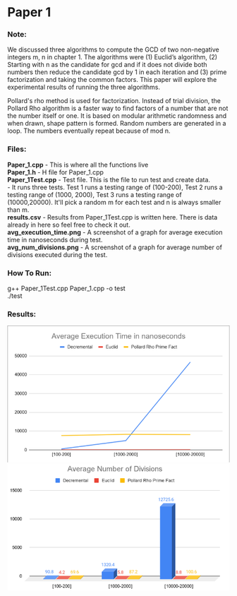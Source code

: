 # Paper 1

### Note:
We discussed three algorithms to compute the GCD of two non-negative integers m, n in chapter 1. The algorithms were (1) Euclid’s algorithm, (2) Starting with n as the candidate for gcd and if it does not divide both numbers then reduce the candidate gcd by 1 in each iteration and (3) prime factorization and taking the common factors. This paper will explore the experimental results of running the three algorithms. <br>

Pollard's rho method is used for factorization. 
Instead of trial division, the Pollard Rho algorithm is a faster way to find factors of a number that are not the number itself or one. It is based on modular arithmetic randomness and when drawn,  shape pattern is formed. Random numbers are generated in a loop. The numbers eventually repeat because of mod n. <br>

### Files:
**Paper_1.cpp**     - This is where all the functions live <br>
**Paper_1.h**       - H file for Paper_1.cpp <br>
**Paper_1Test.cpp** - Test file. This is the file to run test and create data. <br>
                - It runs three tests. Test 1 runs a testing range of (100-200), Test 2 runs a testing range of (1000, 2000), Test 3 runs a testing range of <br>
                  (10000,20000). It'll pick a random m for each test and n is always smaller than m. <br>
**results.csv**     - Results from Paper_1Test.cpp is written here. There is data already in here so feel free to check it out. <br>
**avg_execution_time.png** - A screenshot of a graph for average execution time in nanoseconds during test. <br>
**avg_num_divisions.png**  - A screenshot of a graph for average number of divisions executed during the test. <br>

### How To Run: 
g++ Paper_1Test.cpp Paper_1.cpp -o test <br>
./test <br>

### Results:
![Average Execution Time](Paper_1/avg_execution_time.png) <br>
![Average Number of Divisions](Paper_1/avg_num_divisions.png)

